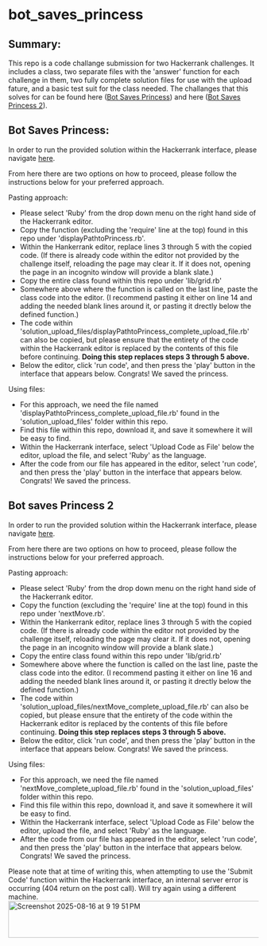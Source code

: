 # bot_saves_princess

## Summary:
This repo is a code challange submission for two Hackerrank challenges. It includes a class, two separate files with the 'answer' function for each challenge in them, two fully complete solution files for use with the upload fature, and a basic test suit for the class needed. The challanges that this solves for can be found here ([Bot Saves Princess](https://www.hackerrank.com/challenges/saveprincess)) and here ([Bot Saves Princess 2](https://www.hackerrank.com/challenges/saveprincess2)).

## Bot Saves Princess:
In order to run the provided solution within the Hackerrank interface, please navigate [here](https://www.hackerrank.com/challenges/saveprincess). 

From here there are two options on how to proceed, please follow the instructions below for your preferred approach.

Pasting approach:
- Please select 'Ruby' from the drop down menu on the right hand side of the Hackerrank editor.
- Copy the function (excluding the 'require' line at the top) found in this repo under 'displayPathtoPrincess.rb'.
- Within the Hankerrank editor, replace lines 3 through 5 with the copied code. (If there is already code within the editor not provided by the challenge itself, reloading the page may clear it. If it does not, opening the page in an incognito window will provide a blank slate.)
- Copy the entire class found within this repo under 'lib/grid.rb'
- Somewhere above where the function is called on the last line, paste the class code into the editor. (I recommend pasting it either on line 14 and adding the needed blank lines around it, or pasting it drectly below the defined function.)
- The code within 'solution_upload_files/displayPathtoPrincess_complete_upload_file.rb' can also be copied, but please ensure that the entirety of the code within the Hackerrank editor is replaced by the contents of this file before continuing. **Doing this step replaces steps 3 through 5 above.**
- Below the editor, click 'run code', and then press the 'play' button in the interface that appears below. Congrats! We saved the princess.

Using files:
- For this approach, we need the file named 'displayPathtoPrincess_complete_upload_file.rb' found in the 'solution_upload_files' folder within this repo.
- Find this file within this repo, download it, and save it somewhere it will be easy to find.
- Within the Hackerrank interface, select 'Upload Code as File' below the editor, upload the file, and select 'Ruby' as the language.
- After the code from our file has appeared in the editor, select 'run code', and then press the 'play' button in the interface that appears below. Congrats! We saved the princess.

## Bot saves Princess 2

In order to run the provided solution within the Hackerrank interface, please navigate [here](https://www.hackerrank.com/challenges/saveprincess2). 

From here there are two options on how to proceed, please follow the instructions below for your preferred approach.

Pasting approach:
- Please select 'Ruby' from the drop down menu on the right hand side of the Hackerrank editor.
- Copy the function (excluding the 'require' line at the top) found in this repo under 'nextMove.rb'.
- Within the Hankerrank editor, replace lines 3 through 5 with the copied code. (If there is already code within the editor not provided by the challenge itself, reloading the page may clear it. If it does not, opening the page in an incognito window will provide a blank slate.)
- Copy the entire class found within this repo under 'lib/grid.rb'
- Somewhere above where the function is called on the last line, paste the class code into the editor. (I recommend pasting it either on line 16 and adding the needed blank lines around it, or pasting it drectly below the defined function.)
- The code within 'solution_upload_files/nextMove_complete_upload_file.rb' can also be copied, but please ensure that the entirety of the code within the Hackerrank editor is replaced by the contents of this file before continuing. **Doing this step replaces steps 3 through 5 above.**
- Below the editor, click 'run code', and then press the 'play' button in the interface that appears below. Congrats! We saved the princess.


Using files:
- For this approach, we need the file named 'nextMove_complete_upload_file.rb' found in the 'solution_upload_files' folder within this repo.
- Find this file within this repo, download it, and save it somewhere it will be easy to find.
- Within the Hackerrank interface, select 'Upload Code as File' below the editor, upload the file, and select 'Ruby' as the language.
- After the code from our file has appeared in the editor, select 'run code', and then press the 'play' button in the interface that appears below. Congrats! We saved the princess.

Please note that at time of writing this, when attempting to use the 'Submit Code' function within the Hackerrank interface, an internal server error is occurring (404 return on the post call). Will try again using a different machine.
<img width="1679" height="74" alt="Screenshot 2025-08-16 at 9 19 51 PM" src="https://github.com/user-attachments/assets/06c3550f-f70f-4a73-918d-b40a14b054b3" />
